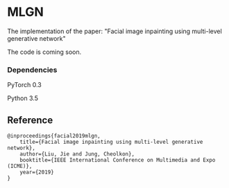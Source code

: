 # MLGN
The implementation of the paper: "Facial image inpainting using multi-level generative network"

The code is coming soon.
### Dependencies
PyTorch 0.3

Python 3.5


## Reference
```
@inproceedings{facial2019mlgn,
	title={Facial image inpainting using multi-level generative network},
	author={Liu, Jie and Jung, Cheolkon},
	booktitle={IEEE International Conference on Multimedia and Expo (ICME)},
	year={2019}
}
```
